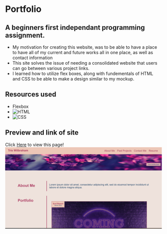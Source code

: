 # Portfolio

## A beginners first independant programming assignment.

- My motivation for creating this website, was to be able to have a place to have all of my current and future works all in one place, as well as contact information
- This site solves the issue of needing a consolidated website that users can go between various project links.
- I learned how to utilize flex boxes, along with fundementals of HTML and CSS to be able to make a design similar to my mockup.

## Resources used

- Flexbox
- ![HTML](https://img.shields.io/badge/HTML5-E34F26?style=for-the-badge&logo=html5&logoColor=white)
- ![CSS](https://img.shields.io/badge/CSS3-1572B6?style=for-the-badge&logo=css3&logoColor=white)

## Preview and link of site
 Click [Here](https://tristristy.github.io/portfolio/) to view this page!
 ![Preview for site](assets/images/website-screenshot.png)
 
